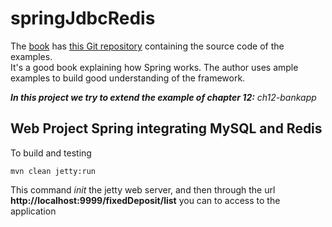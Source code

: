 # springJdbcRedis

The [book](https://www.amazon.com/Getting-started-Spring-Framework-Third-ebook/dp/B01HZXQFUS) has [this Git repository](https://github.com/getting-started-with-spring/3rdEdition) containing the source code of the examples.     
It's a good book explaining how Spring works. The author uses ample examples to build good understanding of the framework.

_**In this project we try to extend the example of chapter 12:**_ _ch12-bankapp_

## Web Project Spring integrating MySQL and Redis

To build and testing    


    mvn clean jetty:run      
    
    
This command _*init*_ the jetty web server, and then through the url **http://localhost:9999/fixedDeposit/list** you can to access to the application


